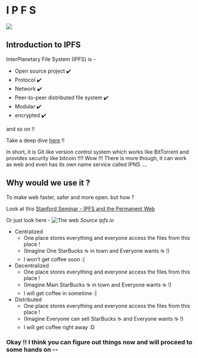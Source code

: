 # I P F S 

<img src="https://upload.wikimedia.org/wikipedia/commons/1/18/Ipfs-logo-1024-ice-text.png" style="align:center;">

## Introduction to IPFS

InterPlanetary File System (IPFS) is - 
* Open source project :heavy_check_mark: 
* Protocol :heavy_check_mark: 
* Network :heavy_check_mark:
* Peer-to-peer distributed file system :heavy_check_mark:
* Modular :heavy_check_mark:
* encrypted :heavy_check_mark:

and so on !! 

Take a deep dive [here](https://github.com/ipfs/ipfs) !! 

In short, it is Git like version control system which works like BitTorrent and provides security like bitcoin !!!! Wow !!! 
There is more though, it can work as web and even has its own name service called IPNS .... 

## Why would we use it ?

To make web faster, safer and more open. but how ? 

Look at this [Stanford Seminar - IPFS and the Permanent Web](https://www.youtube.com/watch?v=HUVmypx9HGI)

Or just look here - ![The web](https://ipfs.io/ipfs/QmNhFJjGcMPqpuYfxL62VVB9528NXqDNMFXiqN5bgFYiZ1/images/centralized-decentralized-distributed.jpg "IPFS")
*Source ipfs.io*

* Centralized 
   - One place stores everything and everyone access the files from this place ! 
   - (Imagine One StarBucks :coffee: in town and Everyone wants :coffee: !)
   - I won't get coffee soon :(
* Decentralized 
   - One place stores everything and everyone access the files from this place ! 
   - (Imagine Main StarBucks :coffee: in town and Everyone wants :coffee: !)  
   - I will get coffee in sometime :|
* Distributed
   - One place stores everything and everyone access the files from this place ! 
   - (Imagine Everyone can sell StarBucks :coffee: and Everyone wants :coffee: !)
   - I will get coffee right away :D
   
### Okay !! I think you can figure out things now and will proceed to some hands on -- 
